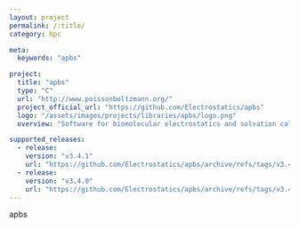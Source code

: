 ```yaml
---
layout: project
permalink: /:title/
category: hpc

meta:
  keywords: "apbs"

project:
  title: "apbs"
  type: "C"
  url: "http://www.poissonboltzmann.org/"
  project_official_url: "https://github.com/Electrostatics/apbs"
  logo: "/assets/images/projects/libraries/apbs/logo.png"
  overview: "Software for biomolecular electrostatics and solvation calculations"

supported_releases:
  - release:
    version: "v3.4.1"
    url: "https://github.com/Electrostatics/apbs/archive/refs/tags/v3.4.1.tar.gz"
  - release:
    version: "v3.4.0"
    url: "https://github.com/Electrostatics/apbs/archive/refs/tags/v3.4.0.tar.gz"
---
```


<p>apbs</p>
